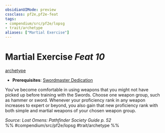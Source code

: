 ```yaml
---
obsidianUIMode: preview
cssclass: pf2e,pf2e-feat
tags:
- compendium/src/pf2e/lopsg
- trait/archetype
aliases: ["Martial Exercise"]
---
```

# Martial Exercise  *Feat 10*  
[archetype](../../Rules/traits/archetype.md)  

- **Prerequisites**: [Swordmaster Dedication](swordmaster-dedication-locg.md)

You've become comfortable in using weapons that you might not have picked up before training with the Swords. Choose one weapon group, such as hammer or sword. Whenever your proficiency rank in any weapon increases to expert or beyond, you also gain that new proficiency rank with both simple and martial weapons of your chosen weapon group.

*Source: Lost Omens: Pathfinder Society Guide p. 52*  
%% #compendium/src/pf2e/lopsg #trait/archetype %%